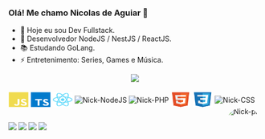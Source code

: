 ### Olá! Me chamo Nicolas de Aguiar 👋

 
- 🔭 Hoje eu sou Dev Fullstack.
- 🌱 Desenvolvedor NodeJS / NestJS / ReactJS.
- 📚 Estudando GoLang.
- ⚡ Entretenimento: Series, Games e Música.

<div align="center">
<picture>
<source
  srcset="https://github-readme-stats.vercel.app/api?username=nicktoon21&show_icons=true&theme=dark"
  media="(prefers-color-scheme: dark)"
/>
<source
  srcset="https://github-readme-stats.vercel.app/api?username=nicktoon21&show_icons=true"
  media="(prefers-color-scheme: light), (prefers-color-scheme: no-preference)"
/>
<img src="https://github-readme-stats.vercel.app/api?username=nicktoon21&show_icons=true" />
</picture>
</div>
<div style="display: inline_block"><br>
  <img align="center" alt="Nick-Js" height="30" width="40" src="https://raw.githubusercontent.com/devicons/devicon/master/icons/javascript/javascript-plain.svg">
  <img align="center" alt="Nick-Ts" height="30" width="40" src="https://raw.githubusercontent.com/devicons/devicon/master/icons/typescript/typescript-plain.svg">
  <img align="center" alt="Nick-React" height="30" width="40" src="https://raw.githubusercontent.com/devicons/devicon/master/icons/react/react-original.svg">
  <img align="center" alt="Nick-NodeJS" height="30" width="40" src="https://cdn.jsdelivr.net/gh/devicons/devicon/icons/nodejs/nodejs-plain.svg" />
  <img align="center" alt="Nick-PHP" height="30" width="40"src="https://cdn.jsdelivr.net/gh/devicons/devicon/icons/php/php-plain.svg" />
  <img align="center" alt="Nick-HTML" height="30" width="40" src="https://raw.githubusercontent.com/devicons/devicon/master/icons/html5/html5-original.svg">
  <img align="center" alt="Nick-CSS" height="30" width="40" src="https://raw.githubusercontent.com/devicons/devicon/master/icons/css3/css3-original.svg">
 <img align="center" alt="Nick-CSS" height="30" width="40" src="https://go.dev/blog/go-brand/Go-Logo/SVG/Go-Logo_Aqua.svg">
  <img align="right" alt="Nick-pic" height="150" style="border-radius:50px;"  src="https://pa1.narvii.com/6273/00fa11149311cbad8f7b83d2722e9c304c0002f6_hq.gif">
</div>

 ##
 
 <div>
 <a href="https://www.linkedin.com/in/nicolas-aguiar-0b7549171" target="_blank"><img src="https://img.shields.io/badge/-LinkedIn-%230077B5?style=for-the-badge&logo=linkedin&logoColor=white" target="_blank"></a>
  <a href="https://www.instagram.com/ntcnicolas" target="_blank"><img src="https://img.shields.io/badge/-Instagram-%23E4405F?style=for-the-badge&logo=instagram&logoColor=white" target="_blank"></a>
  <a href="https://www.facebook.com/NicolasAguiarKaammus" target="_blank"><img src="https://img.shields.io/badge/Facebook-1877F2?style=for-the-badge&logo=facebook&logoColor=white" target="_blank"></a>
  <a href="mailto:nicolas98aguiar@gmail.com?subject=Hello%20again" target="_blank"><img src="https://img.shields.io/badge/Gmail-D14836?style=for-the-badge&logo=gmail&logoColor=white" target="_blank"></a>
 </div>
